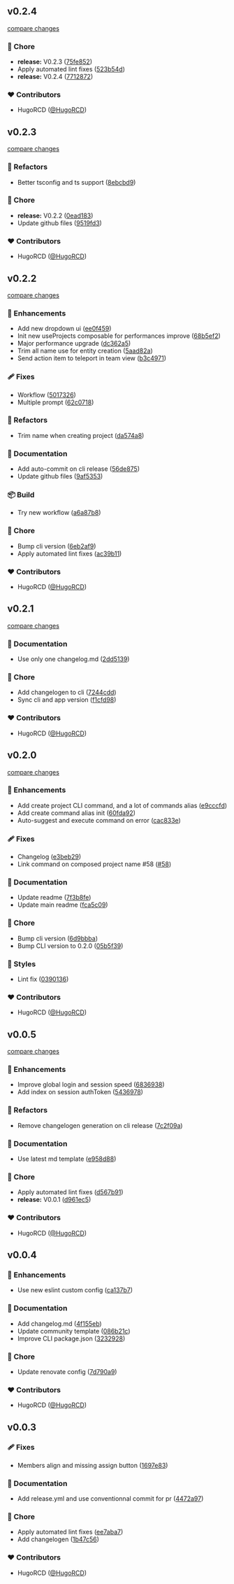 
## v0.2.4

[compare changes](https://github.com/HugoRCD/shelves/compare/v0.2.3...v0.2.4)

### 🏡 Chore

- **release:** V0.2.3 ([75fe852](https://github.com/HugoRCD/shelves/commit/75fe852))
- Apply automated lint fixes ([523b54d](https://github.com/HugoRCD/shelves/commit/523b54d))
- **release:** V0.2.4 ([7712872](https://github.com/HugoRCD/shelves/commit/7712872))

### ❤️ Contributors

- HugoRCD ([@HugoRCD](http://github.com/HugoRCD))

## v0.2.3

[compare changes](https://github.com/HugoRCD/shelves/compare/v0.2.2...v0.2.3)

### 💅 Refactors

- Better tsconfig and ts support ([8ebcbd9](https://github.com/HugoRCD/shelves/commit/8ebcbd9))

### 🏡 Chore

- **release:** V0.2.2 ([0ead183](https://github.com/HugoRCD/shelves/commit/0ead183))
- Update github files ([9519fd3](https://github.com/HugoRCD/shelves/commit/9519fd3))

### ❤️ Contributors

- HugoRCD ([@HugoRCD](http://github.com/HugoRCD))

## v0.2.2

[compare changes](https://github.com/HugoRCD/shelves/compare/v0.2.1...v0.2.2)

### 🚀 Enhancements

- Add new dropdown ui ([ee0f459](https://github.com/HugoRCD/shelves/commit/ee0f459))
- Init new useProjects composable for performances improve ([68b5ef2](https://github.com/HugoRCD/shelves/commit/68b5ef2))
- Major performance upgrade ([dc362a5](https://github.com/HugoRCD/shelves/commit/dc362a5))
- Trim all name use for entity creation ([5aad82a](https://github.com/HugoRCD/shelves/commit/5aad82a))
- Send action item to teleport in team view ([b3c4971](https://github.com/HugoRCD/shelves/commit/b3c4971))

### 🩹 Fixes

- Workflow ([5017326](https://github.com/HugoRCD/shelves/commit/5017326))
- Multiple prompt ([62c0718](https://github.com/HugoRCD/shelves/commit/62c0718))

### 💅 Refactors

- Trim name when creating project ([da574a8](https://github.com/HugoRCD/shelves/commit/da574a8))

### 📖 Documentation

- Add auto-commit on cli release ([56de875](https://github.com/HugoRCD/shelves/commit/56de875))
- Update github files ([9af5353](https://github.com/HugoRCD/shelves/commit/9af5353))

### 📦 Build

- Try new workflow ([a6a87b8](https://github.com/HugoRCD/shelves/commit/a6a87b8))

### 🏡 Chore

- Bump cli version ([6eb2af9](https://github.com/HugoRCD/shelves/commit/6eb2af9))
- Apply automated lint fixes ([ac39b11](https://github.com/HugoRCD/shelves/commit/ac39b11))

### ❤️ Contributors

- HugoRCD ([@HugoRCD](http://github.com/HugoRCD))

## v0.2.1

[compare changes](https://github.com/HugoRCD/shelves/compare/v0.0.6...v0.2.1)

### 📖 Documentation

- Use only one changelog.md ([2dd5139](https://github.com/HugoRCD/shelves/commit/2dd5139))

### 🏡 Chore

- Add changelogen to cli ([7244cdd](https://github.com/HugoRCD/shelves/commit/7244cdd))
- Sync cli and app version ([f1cfd98](https://github.com/HugoRCD/shelves/commit/f1cfd98))

### ❤️ Contributors

- HugoRCD ([@HugoRCD](http://github.com/HugoRCD))

## v0.2.0

[compare changes](https://github.com/HugoRCD/shelves/compare/v0.0.5...v0.0.6)

### 🚀 Enhancements

- Add create project CLI command, and a lot of commands alias ([e9cccfd](https://github.com/HugoRCD/shelves/commit/e9cccfd))
- Add create command alias init ([60fda92](https://github.com/HugoRCD/shelves/commit/60fda92))
- Auto-suggest and execute command on error ([cac833e](https://github.com/HugoRCD/shelves/commit/cac833e))

### 🩹 Fixes

- Changelog ([e3beb29](https://github.com/HugoRCD/shelves/commit/e3beb29))
- Link command on composed project name #58 ([#58](https://github.com/HugoRCD/shelves/issues/58))

### 📖 Documentation

- Update readme ([7f3b8fe](https://github.com/HugoRCD/shelves/commit/7f3b8fe))
- Update main readme ([fca5c09](https://github.com/HugoRCD/shelves/commit/fca5c09))

### 🏡 Chore

- Bump cli version ([6d9bbba](https://github.com/HugoRCD/shelves/commit/6d9bbba))
- Bump CLI version to 0.2.0 ([05b5f39](https://github.com/HugoRCD/shelves/commit/05b5f39))

### 🎨 Styles

- Lint fix ([0390136](https://github.com/HugoRCD/shelves/commit/0390136))

### ❤️ Contributors

- HugoRCD ([@HugoRCD](http://github.com/HugoRCD))

## v0.0.5

[compare changes](https://github.com/HugoRCD/shelves/compare/v0.0.4...v0.0.5)

### 🚀 Enhancements

- Improve global login and session speed ([6836938](https://github.com/HugoRCD/shelves/commit/6836938))
- Add index on session authToken ([5436978](https://github.com/HugoRCD/shelves/commit/5436978))

### 💅 Refactors

- Remove changelogen generation on cli release ([7c2f09a](https://github.com/HugoRCD/shelves/commit/7c2f09a))

### 📖 Documentation

- Use latest md template ([e958d88](https://github.com/HugoRCD/shelves/commit/e958d88))

### 🏡 Chore

- Apply automated lint fixes ([d567b91](https://github.com/HugoRCD/shelves/commit/d567b91))
- **release:** V0.0.1 ([d961ec5](https://github.com/HugoRCD/shelves/commit/d961ec5))

### ❤️ Contributors

- HugoRCD ([@HugoRCD](http://github.com/HugoRCD))

## v0.0.4

### 🚀 Enhancements

- Use new eslint custom config ([ca137b7](https://github.com/HugoRCD/shelve/commit/ca137b7))

### 📖 Documentation

- Add changelog.md ([4f155eb](https://github.com/HugoRCD/shelve/commit/4f155eb))
- Update community template ([086b21c](https://github.com/HugoRCD/shelve/commit/086b21c))
- Improve CLI package.json ([3232928](https://github.com/HugoRCD/shelve/commit/3232928))

### 🏡 Chore

- Update renovate config ([7d790a9](https://github.com/HugoRCD/shelve/commit/7d790a9))

### ❤️ Contributors

- HugoRCD ([@HugoRCD](http://github.com/HugoRCD))

## v0.0.3

### 🩹 Fixes

- Members align and missing assign button ([1697e83](https://github.com/HugoRCD/shelves/commit/1697e83))

### 📖 Documentation

- Add release.yml and use conventionnal commit for pr ([4472a97](https://github.com/HugoRCD/shelves/commit/4472a97))

### 🏡 Chore

- Apply automated lint fixes ([ee7aba7](https://github.com/HugoRCD/shelves/commit/ee7aba7))
- Add changelogen ([1b47c56](https://github.com/HugoRCD/shelves/commit/1b47c56))

### ❤️ Contributors

- HugoRCD ([@HugoRCD](http://github.com/HugoRCD))
